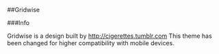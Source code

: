 ##Gridwise

###Info

Gridwise is a design built by http://cigerettes.tumblr.com
This theme has been changed for higher compatibility with mobile devices.